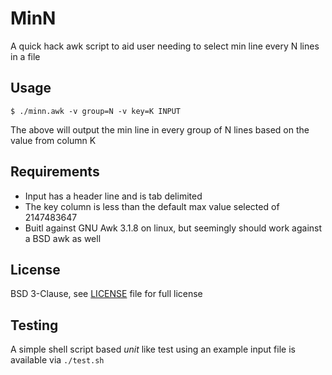 # MinN

A quick hack awk script to aid user needing to select min line every N lines in a file

## Usage

```shell
$ ./minn.awk -v group=N -v key=K INPUT
```

The above will output the min line in every group of N lines based on the value from column K

## Requirements

* Input has a header line and is tab delimited
* The key column is less than the default max value selected of 2147483647
* Buitl against GNU Awk 3.1.8 on linux, but seemingly should work against a BSD awk as well

## License
BSD 3-Clause, see [LICENSE](LICENSE) file for full license

## Testing

A simple shell script based *unit* like test using an example input file is available via `./test.sh`
